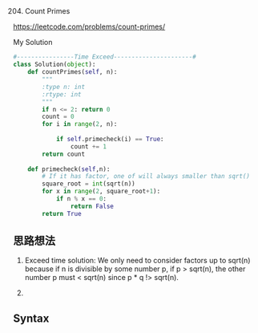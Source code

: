 ## 
204. Count Primes

https://leetcode.com/problems/count-primes/

My Solution

```python
#----------------Time Exceed----------------------#
class Solution(object):
    def countPrimes(self, n):
        """
        :type n: int
        :rtype: int
        """
        if n <= 2: return 0
        count = 0
        for i in range(2, n):
            
            if self.primecheck(i) == True:
                count += 1
        return count
        
    def primecheck(self,n):
        # If it has factor, one of will always smaller than sqrt()
        square_root = int(sqrt(n))
        for x in range(2, square_root+1):
            if n % x == 0:
                return False
        return True


```

## 思路想法
1. Exceed time solution: We only need to consider factors up to sqrt(n) because if n is divisible by some number p, if p > sqrt(n), the other number p must < sqrt(n)
since p * q !> sqrt(n).

2. 
## Syntax

